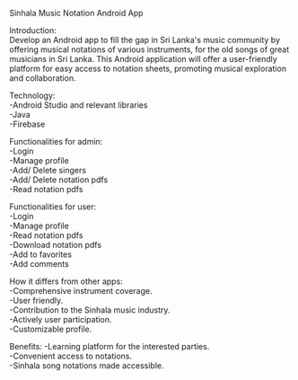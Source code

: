 Sinhala Music Notation Android App

Introduction: </br>
Develop an Android app to fill the gap in Sri Lanka's music community by offering musical notations of various instruments, for the old songs of great musicians in Sri Lanka. This Android application will offer a user-friendly platform for easy access to notation sheets, promoting musical exploration and collaboration.
</br>

Technology: </br>
-Android Studio and relevant libraries </br>
-Java </br>
-Firebase</br>

Functionalities for admin:</br>
-Login</br> 
-Manage profile </br>
-Add/ Delete singers </br>
-Add/ Delete notation pdfs </br>
-Read notation pdfs</br>

Functionalities for user:</br>
-Login </br>
-Manage profile </br>
-Read notation pdfs </br>
-Download notation pdfs </br>
-Add to favorites </br>
-Add comments</br>

How it differs from other apps: </br>
-Comprehensive instrument coverage. </br>
-User friendly. </br>
-Contribution to the Sinhala music industry. </br>
-Actively user participation. </br>
-Customizable profile.</br>

Benefits:
-Learning platform for the interested parties. </br>
-Convenient access to notations. </br>
-Sinhala song notations made accessible.</br>
